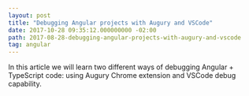 ```yaml
---
layout: post
title: "Debugging Angular projects with Augury and VSCode"
date: 2017-10-28 09:35:12.000000000 -02:00
path: 2017-08-28-debugging-angular-projects-with-augury-and-vscode
tag: angular
---
```


In this article we will learn two different ways of debugging Angular + TypeScript code: using Augury Chrome extension and VSCode debug capability.

